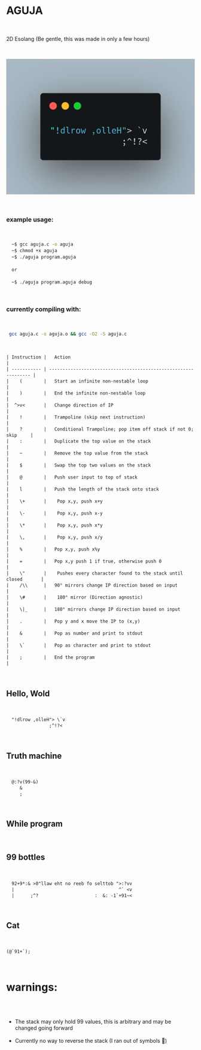 <span style="white-space: pre;">  

# AGUJA  

2D Esolang (Be gentle, this was made in only a few hours)  

![Alt Text](https://raw.githubusercontent.com/Earth13wells/aguja/main/code.gif)
### example usage:
```bash
  ~$ gcc aguja.c -o aguja
  ~$ chmod +x aguja
  ~$ ./aguja program.aguja

  or

  ~$ ./aguja program.aguja debug
  ```
### currently compiling with:
  ```bash
   gcc aguja.c -o aguja.o && gcc -O2 -S aguja.c
  ```
  ```
| Instruction |   Action                                                        |  
| ----------- | --------------------------------------------------------------- |
|    (        |   Start an infinite non-nestable loop                           |
|    )        |   End the infinite non-nestable loop                            |
|  ^>v<       |   Change direction of IP                                        |
|    !        |   Trampoline (skip next instruction)                            |
|    ?        |   Conditional Trampoline; pop item off stack if not 0; skip     |
|    :        |   Duplicate the top value on the stack                          |
|    ~        |   Remove the top value from the stack                           |
|    $        |   Swap the top two values on the stack                          |
|    @        |   Push user input to top of stack                               |
|    l        |   Push the length of the stack onto stack                       |
|    \+       |    Pop x,y, push x+y                                            |
|    \-       |    Pop x,y, push x-y                                            |
|    \*       |    Pop x,y, push x*y                                            |
|    \,       |    Pop x,y, push x/y                                            |
|    %        |   Pop x,y, push x%y                                             |
|    =        |   Pop x,y push 1 if true, otherwise push 0                      |
|    \"       |    Pushes every character found to the stack until closed       |   
|    /\\      |   90° mirrors change IP direction based on input                |
|    \#       |    180° mirror (Direction agnostic)                             |
|    \|_      |   180° mirrors change IP direction based on input               |
|    .        |   Pop y and x move the IP to (x,y)                              |
|    &        |   Pop as number and print to stdout                             |
|    \`       |   Pop as character and print to stdout                          |
|    ;        |   End the program                                               |
  ```
## Hello, Wold     
  ```
    "!dlrow ,olleH"> \`v                                
                  ;^!?<
  ```
## Truth machine    
  ```
    @:?v(99-&)                              
       &                                      
       ;       
  ```
## While program                                   

## 99 bottles      
  ```
    92+9*:& >0"llaw eht no reeb fo selttob ">:?vv                  
    |                                       ^` <v                      
    |      ;^?                     :  &: -1`+91~<                      
  ```                                                            
## Cat   
  ```
  (@`91+`);                                     
  ```           
# warnings:
- The stack may only hold 99 values, this is arbitrary and may be changed going forward
- Currently no way to reverse the stack (I ran out of symbols 🤣)
